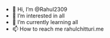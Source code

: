 - 👋 Hi, I’m @Rahul2309
- 👀 I’m interested in all
- 🌱 I’m currently learning all
- 📫 How to reach me rahulchitturi.me

<!---
Rahul2309/Rahul2309 is a ✨ special ✨ repository because its `README.md` (this file) appears on your GitHub profile.
You can click the Preview link to take a look at your changes.
--->

